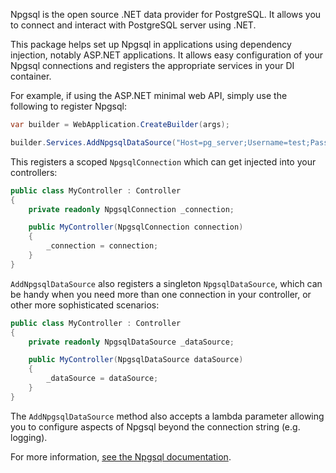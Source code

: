 Npgsql is the open source .NET data provider for PostgreSQL. It allows you to connect and interact with PostgreSQL server using .NET.

This package helps set up Npgsql in applications using dependency injection, notably ASP.NET applications. It allows easy configuration of your Npgsql connections and registers the appropriate services in your DI container. 

For example, if using the ASP.NET minimal web API, simply use the following to register Npgsql:

```csharp
var builder = WebApplication.CreateBuilder(args);

builder.Services.AddNpgsqlDataSource("Host=pg_server;Username=test;Password=test;Database=test");
```

This registers a scoped `NpgsqlConnection` which can get injected into your controllers:

```csharp
public class MyController : Controller
{
    private readonly NpgsqlConnection _connection;

    public MyController(NpgsqlConnection connection)
    {
        _connection = connection;
    }
}
```

`AddNpgsqlDataSource` also registers a singleton `NpgsqlDataSource`, which can be handy when you need more than one connection in your controller, or other more sophisticated scenarios:

```csharp
public class MyController : Controller
{
    private readonly NpgsqlDataSource _dataSource;

    public MyController(NpgsqlDataSource dataSource)
    {
        _dataSource = dataSource;
    }
}
```

The `AddNpgsqlDataSource` method also accepts a lambda parameter allowing you to configure aspects of Npgsql beyond the connection string (e.g. logging).

For more information, [see the Npgsql documentation](https://www.npgsql.org/doc/index.html).
